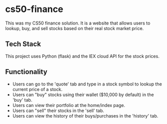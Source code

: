 # cs50-finance
This was my CS50 finance solution. It is a website that allows users to lookup, buy, and sell stocks based on their real stock market price.

## Tech Stack
This project uses Python (flask) and the IEX cloud API for the stock prices.

## Functionality
- Users can go to the 'quote' tab and type in a stock symbol to lookup the current price of a stock.
- Users can "buy" stocks using their wallet ($10,000 by default) in the 'buy' tab.
- Users can view their portfolio at the home/index page.
- Users can "sell" their stocks in the 'sell' tab.
- Users can view the history of their buys/purchases in the 'history' tab.
